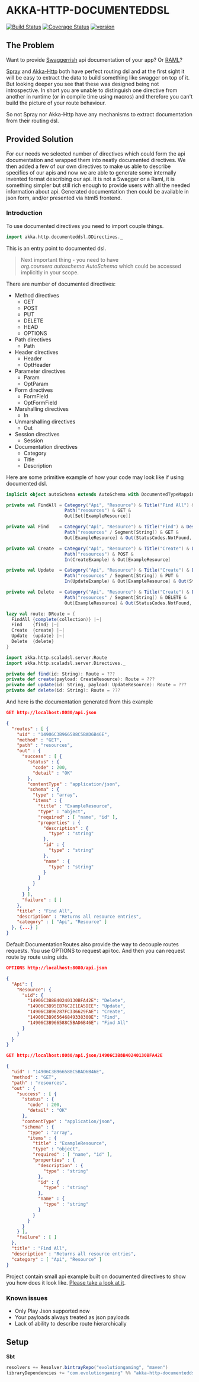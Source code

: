 # AKKA-HTTP-DOCUMENTEDDSL

[![Build Status](https://travis-ci.org/evolution-gaming/akka-http-documenteddsl.svg)](https://travis-ci.org/evolution-gaming/akka-http-documenteddsl)
[![Coverage Status](https://coveralls.io/repos/github/evolution-gaming/akka-http-documenteddsl/badge.svg)](https://coveralls.io/github/evolution-gaming/akka-http-documenteddsl)
[![version](https://api.bintray.com/packages/evolutiongaming/maven/akka-http-documenteddsl/images/download.svg) ](https://bintray.com/evolutiongaming/maven/akka-http-documenteddsl/_latestVersion)

## The Problem
 Want to provide [Swaggerrish](http://swagger.io/) api documentation of your app? Or [RAML](http://raml.org/)?
 
 [Spray](http://spray.io) and [Akka-Http](http://doc.akka.io/docs/akka-http/current/scala.html) both have perfect routing dsl and at the first sight it will be easy to extract
 the data to build something like swagger on top of it. But looking deeper you see that these was designed
 being not introspective. In short you are unable to distinguish one directive from another
 in runtime (or in compile time using macros) and therefore you can't build the picture of your route behaviour.
 
 So not Spray nor Akka-Http have any mechanisms to extract documentation from their routing dsl.
 
## Provided Solution
 For our needs we selected number of directives which could form the api documentation
 and wrapped them into neatly documented directives. We then added a few of our own directives
 to make us able to describe specifics of our apis and now we are able to generate some internally
 invented format describing our api. It is not a Swagger or a Raml, it is something simpler but still
 rich enough to provide users with all the needed information about api. Generated documentation then could be
 available in json form, and/or presented via html5 frontend.
 
### Introduction
 To use documented directives you need to import couple things.
```scala
import akka.http.documenteddsl.DDirectives._
```
 This is an entry point to documented dsl.
 
> Next important thing - you need to have _org.coursera.autoschema.AutoSchema_ which could be accessed implicitly in your scope.

 There are number of documented directives:
 - Method directives
   - GET
   - POST
   - PUT
   - DELETE
   - HEAD
   - OPTIONS
 - Path directives
   - Path
 - Header directives
   - Header
   - OptHeader
 - Parameter directives
   - Param
   - OptParam
 - Form directives
   - FormField
   - OptFormField
 - Marshalling directives
   - In
 - Unmarshalling directives
   - Out
 - Session directives
   - Session
 - Documentation directives
   - Category
   - Title
   - Description

  Here are some primitive example of how your code may look like if using documented dsl.

```scala
implicit object autoSchema extends AutoSchema with DocumentedTypeMappings

private val FindAll = Category("Api", "Resource") & Title("Find All") & Description("Returns all resource entries") &
                      Path("resources") & GET &
                      Out[Set[ExampleResource]]

private val Find    = Category("Api", "Resource") & Title("Find") & Description("Returns specified resource entrie") &
                      Path("resources" / Segment[String]) & GET &
                      Out[ExampleResource] & Out(StatusCodes.NotFound, "Resource not found")

private val Create  = Category("Api", "Resource") & Title("Create") & Description("Creates a new resource entry") &
                      Path("resources") & POST &
                      In(CreateExample) & Out[ExampleResource]

private val Update  = Category("Api", "Resource") & Title("Create") & Description("Updates specified resource entry") &
                      Path("resources" / Segment[String]) & PUT &
                      In(UpdateExample) & Out[ExampleResource] & Out(StatusCodes.NotFound, "Resource not found")

private val Delete  = Category("Api", "Resource") & Title("Create") & Description("Deletes specified resource entry") &
                      Path("resources" / Segment[String]) & DELETE &
                      Out[ExampleResource] & Out(StatusCodes.NotFound, "Resource not found")

lazy val route: DRoute = {
  FindAll {complete(collection)} |~|
  Find    {find} |~|
  Create  {create} |~|
  Update  {update} |~|
  Delete  {delete}
}

import akka.http.scaladsl.server.Route
import akka.http.scaladsl.server.Directives._

private def find(id: String): Route = ???
private def create(payload: CreateResource): Route = ???
private def update(id: String, payload: UpdateResource): Route = ???
private def delete(id: String): Route = ???
```

 And here is the documentation generated from this example
```json
GET http://localhost:8080/api.json

{
  "routes" : [ {
    "uid" : "14906C3B966588C5BAD6B46E",
    "method" : "GET",
    "path" : "resources",
    "out" : {
      "success" : [ {
        "status" : {
          "code" : 200,
          "detail" : "OK"
        },
        "contentType" : "application/json",
        "schema" : {
          "type" : "array",
          "items" : {
            "title" : "ExampleResource",
            "type" : "object",
            "required" : [ "name", "id" ],
            "properties" : {
              "description" : {
                "type" : "string"
              },
              "id" : {
                "type" : "string"
              },
              "name" : {
                "type" : "string"
              }
            }
          }
        }
      } ],
      "failure" : [ ]
    },
    "title" : "Find All",
    "description" : "Returns all resource entries",
    "category" : [ "Api", "Resource" ]
  }, {...} ]
}
```

 Default DocumentationRoutes also provide the way to decouple routes requests.
 You use OPTIONS to request api toc. And then you can request route by route using uids.
```json
OPTIONS http://localhost:8080/api.json

{
  "Api": {
    "Resource": {
      "uid": {
        "14906C3B8B40240130BFA42E": "Delete",
        "14906C3B95EB76C2E1EA5DEE": "Update",
        "14906C3B96287FC336629FAE": "Create",
        "14906C3B965646849338300E": "Find",
        "14906C3B966588C5BAD6B46E": "Find All"
      }
    }
  }
}

GET http://localhost:8080/api.json/14906C3B8B40240130BFA42E

{
  "uid" : "14906C3B966588C5BAD6B46E",
  "method" : "GET",
  "path" : "resources",
  "out" : {
    "success" : [ {
      "status" : {
        "code" : 200,
        "detail" : "OK"
      },
      "contentType" : "application/json",
      "schema" : {
        "type" : "array",
        "items" : {
          "title" : "ExampleResource",
          "type" : "object",
          "required" : [ "name", "id" ],
          "properties" : {
            "description" : {
              "type" : "string"
            },
            "id" : {
              "type" : "string"
            },
            "name" : {
              "type" : "string"
            }
          }
        }
      }
    } ],
    "failure" : [ ]
  },
  "title" : "Find All",
  "description" : "Returns all resource entries",
  "category" : [ "Api", "Resource" ]
}
```

 Project contain small api example built on documented directives to show you how does it look like.
 [Please take a look at it](https://github.com/evolution-gaming/akka-http-documenteddsl/src/examples/scala).
  
### Known issues
 - Only Play Json supported now
 - Your payloads always treated as json payloads
 - Lack of ability to describe route hierarchically
 
## Setup
**Sbt**
```scala
resolvers += Resolver.bintrayRepo("evolutiongaming", "maven")
libraryDependencies += "com.evolutiongaming" %% "akka-http-documenteddsl" % "_latestVersion"
```